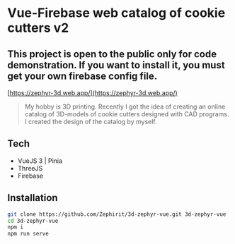 # Vue-Firebase web catalog of cookie cutters v2
## This project is open to the public only for code demonstration. If you want to install it, you must get your own firebase config file.
[https://zephyr-3d.web.app/](https://zephyr-3d.web.app/)

> My hobby is 3D printing. Recently I got the idea of creating an online 
catalog of 3D-models of cookie cutters designed with CAD programs. I created the 
design of the catalog by myself.

## Tech

- VueJS 3 | Pinia
- ThreeJS
- Firebase

## Installation

```sh
git clone https://github.com/Zephirit/3d-zephyr-vue.git 3d-zephyr-vue
cd 3d-zephyr-vue
npm i
npm run serve
```
